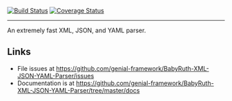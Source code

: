 [![Build Status](https://travis-ci.org/genial-framework/BabyRuth-XML-JSON-YAML-Parser.svg?branch=master)](https://travis-ci.org/genial-framework/BabyRuth-XML-JSON-YAML-Parser) [![Coverage Status](https://coveralls.io/repos/github/genial-framework/BabyRuth-XML-JSON-YAML-Parser/badge.svg?branch=master)](https://coveralls.io/github/genial-framework/BabyRuth-XML-JSON-YAML-Parser?branch=master)

--------
An extremely fast XML, JSON, and YAML parser.

## Links
- File issues at <https://github.com/genial-framework/BabyRuth-XML-JSON-YAML-Parser/issues>
- Documentation is at <https://github.com/genial-framework/BabyRuth-XML-JSON-YAML-Parser/tree/master/docs>
